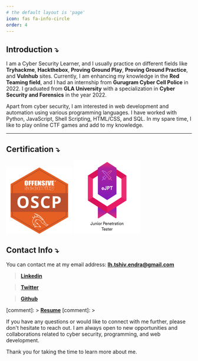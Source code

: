```yaml
---
# the default layout is 'page'
icon: fas fa-info-circle
order: 4
---
```



## Introduction ⤵️

I am a Cyber Security Learner, and I usually practice on different fields like **Tryhackme**, **Hackthebox**, **Proving Ground Play**, **Proving Ground Practice**, and **Vulnhub** sites. Currently, I am enhancing my knowledge in the **Red Teaming field**, and I had an internship from **Gurugram Cyber Cell Police** in 2022. I graduated from **GLA University** with a specialization in **Cyber Security and Forensics** in the year 2022.

Apart from cyber security, I am interested in web development and automation using various programming languages. I have worked with Python, JavaScript, Shell Scripting, HTML/CSS, and SQL. In my spare time, I like to play online CTF games and add to my knowledge.

___

## Certification ⤵️


<div>
    <a href='https://www.credential.net/4fa0a56e-0968-4572-96ee-baf5c26d2222'><img src="/assets/images/OSCP_img.png" height="180" width="180" alt="OSCP"/></a>
    <a href='https://certs.ine.com/7e5f3217-94e7-4524-987a-43ff54a30a32'><img src="/assets/images/eJPT.png" height="200" width="180" alt="eJPT"/></a>
</div>


## Contact Info ⤵️

You can contact me at my email address: [**lh.tshiv.endra@gmail.com**](mailto:lh.tshiv.endra@gmail.com)

> [**Linkedin**](https://www.linkedin.com/in/shivendra-prajapati-a788401a5/)
> 

> [**Twitter**](https://twitter.com/StrongShiv8)
> 

> [**Github**](https://github.com/StrongShiv8)
> 

[comment]: > [**Resume**](/assets/Files/Resume.pdf)
[comment]: >


If you have any questions or would like to connect with me further, please don't hesitate to reach out. I am always open to new opportunities and collaborations related to cyber security, programming, and web development.

Thank you for taking the time to learn more about me.



